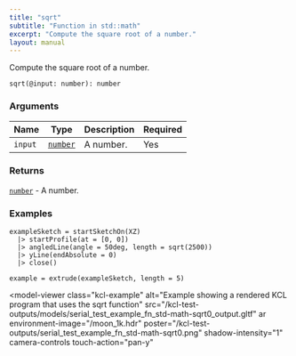 ```yaml
---
title: "sqrt"
subtitle: "Function in std::math"
excerpt: "Compute the square root of a number."
layout: manual
---
```


Compute the square root of a number.

```kcl
sqrt(@input: number): number
```



### Arguments

| Name | Type | Description | Required |
|----------|------|-------------|----------|
| `input` | [`number`](/docs/kcl-std/types/std-types-number) | A number. | Yes |

### Returns

[`number`](/docs/kcl-std/types/std-types-number) - A number.


### Examples

```kcl
exampleSketch = startSketchOn(XZ)
  |> startProfile(at = [0, 0])
  |> angledLine(angle = 50deg, length = sqrt(2500))
  |> yLine(endAbsolute = 0)
  |> close()

example = extrude(exampleSketch, length = 5)

```


<model-viewer
  class="kcl-example"
  alt="Example showing a rendered KCL program that uses the sqrt function"
  src="/kcl-test-outputs/models/serial_test_example_fn_std-math-sqrt0_output.gltf"
  ar
  environment-image="/moon_1k.hdr"
  poster="/kcl-test-outputs/serial_test_example_fn_std-math-sqrt0.png"
  shadow-intensity="1"
  camera-controls
  touch-action="pan-y"
>
</model-viewer>



